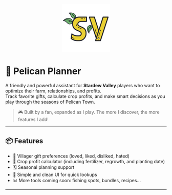 <p align="center">
  <img src="logo.png" width="150"/>
</p>

# 🌾 Pelican Planner

A friendly and powerful assistant for **Stardew Valley** players who want to optimize their farm, relationships, and profits.  
Track favorite gifts, calculate crop profits, and make smart decisions as you play through the seasons of Pelican Town.

> 🎮 Built by a fan, expanded as I play. The more I discover, the more features I add!

---

## 📦 Features

- 🧡 Villager gift preferences (loved, liked, disliked, hated)
- 🌽 Crop profit calculator (including fertilizer, regrowth, and planting date)
- 🗓 Seasonal planning support
- 🧠 Simple and clean UI for quick lookups
- 📊 More tools coming soon: fishing spots, bundles, recipes...

---
